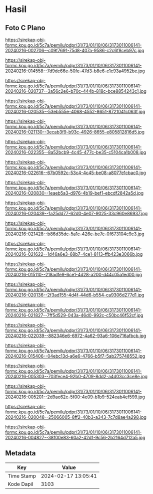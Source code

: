 # Hasil

## Foto C Plano

https://sirekap-obj-formc.kpu.go.id/5c7a/pemilu/pdpr/31/73/01/10/06/3173011006141-20240216-002706--c09f7691-75d8-407a-9586-c2c6f8ceb97c.jpg

https://sirekap-obj-formc.kpu.go.id/5c7a/pemilu/pdpr/31/73/01/10/06/3173011006141-20240216-014558--7d9dc66e-50fe-47d3-b8e6-c1c93a4952be.jpg

https://sirekap-obj-formc.kpu.go.id/5c7a/pemilu/pdpr/31/73/01/10/06/3173011006141-20240216-020737--3a56c2e6-b70c-444b-818c-bce8854243c1.jpg

https://sirekap-obj-formc.kpu.go.id/5c7a/pemilu/pdpr/31/73/01/10/06/3173011006141-20240216-020535--53eb555e-4068-4552-8651-8721041c063f.jpg

https://sirekap-obj-formc.kpu.go.id/5c7a/pemilu/pdpr/31/73/01/10/06/3173011006141-20240216-021130--3ecab3f9-b93c-4926-8655-e805812816d5.jpg

https://sirekap-obj-formc.kpu.go.id/5c7a/pemilu/pdpr/31/73/01/10/06/3173011006141-20240216-022355--8a52bcb9-4c45-477c-be35-c5104ca1b008.jpg

https://sirekap-obj-formc.kpu.go.id/5c7a/pemilu/pdpr/31/73/01/10/06/3173011006141-20240216-022616--67b0592c-53c4-4c45-be08-a8077e1cbac0.jpg

https://sirekap-obj-formc.kpu.go.id/5c7a/pemilu/pdpr/31/73/01/10/06/3173011006141-20240216-020830--1eaeb5a3-d976-4b19-bef1-ebcdf2842a5d.jpg

https://sirekap-obj-formc.kpu.go.id/5c7a/pemilu/pdpr/31/73/01/10/06/3173011006141-20240216-020439--1a25dd77-62d0-4e07-9025-33c960e86937.jpg

https://sirekap-obj-formc.kpu.go.id/5c7a/pemilu/pdpr/31/73/01/10/06/3173011006141-20240216-021428--b86d35dc-5a1c-426e-be7c-0f673104c9c3.jpg

https://sirekap-obj-formc.kpu.go.id/5c7a/pemilu/pdpr/31/73/01/10/06/3173011006141-20240216-021622--1d46a6e3-68b7-4ce1-8113-ffb423e3066b.jpg

https://sirekap-obj-formc.kpu.go.id/5c7a/pemilu/pdpr/31/73/01/10/06/3173011006141-20240216-015110--218adfe9-6ce1-4d28-a200-d44c05a1ed00.jpg

https://sirekap-obj-formc.kpu.go.id/5c7a/pemilu/pdpr/31/73/01/10/06/3173011006141-20240216-020136--2f3ad155-4d4f-44d6-b554-ca9306d277d1.jpg

https://sirekap-obj-formc.kpu.go.id/5c7a/pemilu/pdpr/31/73/01/10/06/3173011006141-20240216-021827--7ff5d529-043a-46d0-992c-c50bc46f52cf.jpg

https://sirekap-obj-formc.kpu.go.id/5c7a/pemilu/pdpr/31/73/01/10/06/3173011006141-20240216-022039--882346e6-6972-4a62-93a6-106e716afbcb.jpg

https://sirekap-obj-formc.kpu.go.id/5c7a/pemilu/pdpr/31/73/01/10/06/3173011006141-20240216-015406--04ebc13d-a6e6-4766-b5f7-5ab275748552.jpg

https://sirekap-obj-formc.kpu.go.id/5c7a/pemilu/pdpr/31/73/01/10/06/3173011006141-20240216-005303--703fece4-92b0-4709-8dd2-a4d03cc3ce8e.jpg

https://sirekap-obj-formc.kpu.go.id/5c7a/pemilu/pdpr/31/73/01/10/06/3173011006141-20240216-005201--2d9ae62c-5f00-4e09-b1b9-524eab4ef599.jpg

https://sirekap-obj-formc.kpu.go.id/5c7a/pemilu/pdpr/31/73/01/10/06/3173011006141-20240216-020048--25066005-8ff2-40b3-a343-7c7d8ae4a298.jpg

https://sirekap-obj-formc.kpu.go.id/5c7a/pemilu/pdpr/31/73/01/10/06/3173011006141-20240216-004827--38f00e83-60a2-42d1-9c56-2b2164d712a5.jpg


## Metadata

| Key        | Value               |
| ---------- | ------------------- |
| Time Stamp | 2024-02-17 13:05:41 |
| Kode Dapil | 3103                |



